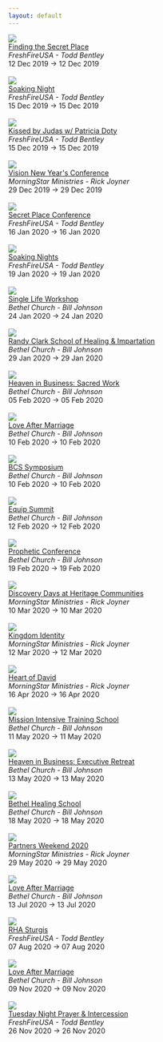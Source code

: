 ```yaml
---
layout: default
---
```


<div class='event-row'><div class='event column'><a target='_blank' href='http://www.freshfireusa.com/events/view/1031-Finding-the-Secret-Place'><img src='http://app.everlightcms.com/assets/49/images/tbr.png'></a><br><a target='_blank' href='http://www.freshfireusa.com/events/view/1031-Finding-the-Secret-Place'>Finding the Secret Place</a><br><i>FreshFireUSA - Todd Bentley</i><br>12 Dec 2019 -> 12 Dec 2019<br><br></div><div class='event column'><a target='_blank' href='http://www.freshfireusa.com/events/view/1033-Soaking-Night'><img src='http://app.everlightcms.com/assets/49/images/12.15_.19_.png'></a><br><a target='_blank' href='http://www.freshfireusa.com/events/view/1033-Soaking-Night'>Soaking Night</a><br><i>FreshFireUSA - Todd Bentley</i><br>15 Dec 2019 -> 15 Dec 2019<br><br></div></div><div class='event-row'><div class='event column'><a target='_blank' href='http://www.freshfireusa.com/events/view/1035-Kissed-by-Judas-w-Patricia-Doty'><img src='http://app.everlightcms.com/assets/49/images/patricia.png'></a><br><a target='_blank' href='http://www.freshfireusa.com/events/view/1035-Kissed-by-Judas-w-Patricia-Doty'>Kissed by Judas w/ Patricia Doty</a><br><i>FreshFireUSA - Todd Bentley</i><br>15 Dec 2019 -> 15 Dec 2019<br><br></div><div class='event column'><a target='_blank' href='https://mstarevents.com/vision2019'><img src='https://www.morningstarministries.org/sites/prod.morningstarministries.org/files/event-images/Vision%20Square.jpg'></a><br><a target='_blank' href='https://mstarevents.com/vision2019'>Vision New Year's Conference</a><br><i>MorningStar Ministries - Rick Joyner</i><br>29 Dec 2019 -> 29 Dec 2019<br><br></div></div><div class='event-row'><div class='event column'><a target='_blank' href='http://www.freshfireusa.com/events/view/921-Secret-Place-Conference'><img src='http://app.everlightcms.com/assets/49/images/spconfrence.png'></a><br><a target='_blank' href='http://www.freshfireusa.com/events/view/921-Secret-Place-Conference'>Secret Place Conference</a><br><i>FreshFireUSA - Todd Bentley</i><br>16 Jan 2020 -> 16 Jan 2020<br><br></div><div class='event column'><a target='_blank' href='http://www.freshfireusa.com/events/view/1030-Soaking-Nights'><img src='http://app.everlightcms.com/assets/49/images/10.13_.19_1_.png'></a><br><a target='_blank' href='http://www.freshfireusa.com/events/view/1030-Soaking-Nights'>Soaking Nights</a><br><i>FreshFireUSA - Todd Bentley</i><br>19 Jan 2020 -> 19 Jan 2020<br><br></div></div><div class='event-row'><div class='event column'><a target='_blank' href='https://www.bethel.com/events/slwjan2020/'><img src='https://www.bethel.com/content/uploads/2019/11/SingleLifeWorskhop-Thumbnail1-599x439.jpg'></a><br><a target='_blank' href='https://www.bethel.com/events/slwjan2020/'>Single Life Workshop</a><br><i>Bethel Church - Bill Johnson</i><br>24 Jan 2020 -> 24 Jan 2020<br><br></div><div class='event column'><a target='_blank' href='https://www.bethel.com/events/randyclark2020/'><img src='https://www.bethel.com/content/uploads/2019/10/2019-RandyClarkHealingSchool-BethelcomThumb-600x440-599x439.jpg'></a><br><a target='_blank' href='https://www.bethel.com/events/randyclark2020/'>Randy Clark School of Healing & Impartation</a><br><i>Bethel Church - Bill Johnson</i><br>29 Jan 2020 -> 29 Jan 2020<br><br></div></div><div class='event-row'><div class='event column'><a target='_blank' href='https://www.bethel.com/events/sacredwork/'><img src='https://www.bethel.com/content/uploads/2019/10/SacredWork2020-thumb-599x439.jpg'></a><br><a target='_blank' href='https://www.bethel.com/events/sacredwork/'>Heaven in Business: Sacred Work</a><br><i>Bethel Church - Bill Johnson</i><br>05 Feb 2020 -> 05 Feb 2020<br><br></div><div class='event column'><a target='_blank' href='https://www.bethel.com/events/lamfeb/'><img src='https://www.bethel.com/content/uploads/2019/12/LoveAfterMarriage2019-eventthumbnail-599x439.jpg'></a><br><a target='_blank' href='https://www.bethel.com/events/lamfeb/'>Love After Marriage</a><br><i>Bethel Church - Bill Johnson</i><br>10 Feb 2020 -> 10 Feb 2020<br><br></div></div><div class='event-row'><div class='event column'><a target='_blank' href='https://www.bethel.com/events/symposium/'><img src='https://www.bethel.com/content/uploads/2019/10/BCSthumb-599x599.jpg'></a><br><a target='_blank' href='https://www.bethel.com/events/symposium/'>BCS Symposium</a><br><i>Bethel Church - Bill Johnson</i><br>10 Feb 2020 -> 10 Feb 2020<br><br></div><div class='event column'><a target='_blank' href='https://www.bethel.com/events/equipsummit/'><img src='https://www.bethel.com/content/uploads/2019/10/EquipSummit2020thumb-599x439.jpg'></a><br><a target='_blank' href='https://www.bethel.com/events/equipsummit/'>Equip Summit</a><br><i>Bethel Church - Bill Johnson</i><br>12 Feb 2020 -> 12 Feb 2020<br><br></div></div><div class='event-row'><div class='event column'><a target='_blank' href='https://www.bethel.com/events/prophetic/'><img src='https://www.bethel.com/content/uploads/2019/09/2020-PropheticConference-EventThumbnail-1-599x439.jpg'></a><br><a target='_blank' href='https://www.bethel.com/events/prophetic/'>Prophetic Conference</a><br><i>Bethel Church - Bill Johnson</i><br>19 Feb 2020 -> 19 Feb 2020<br><br></div><div class='event column'><a target='_blank' href='https://www.heritagecommunities.org/'><img src='https://www.morningstarministries.org/sites/prod.morningstarministries.org/files/event-images/Discovery%20Weekend%202019%20600x%20600.jpg'></a><br><a target='_blank' href='https://www.heritagecommunities.org/'>Discovery Days at Heritage Communities</a><br><i>MorningStar Ministries - Rick Joyner</i><br>10 Mar 2020 -> 10 Mar 2020<br><br></div></div><div class='event-row'><div class='event column'><a target='_blank' href='https://mstarevents.com/50plus'><img src='https://www.morningstarministries.org/sites/prod.morningstarministries.org/files/event-images/5020%20SM%20Square.jpg'></a><br><a target='_blank' href='https://mstarevents.com/50plus'>Kingdom Identity</a><br><i>MorningStar Ministries - Rick Joyner</i><br>12 Mar 2020 -> 12 Mar 2020<br><br></div><div class='event column'><a target='_blank' href='https://mstarevents.com/heartofdavid'><img src='https://www.morningstarministries.org/sites/prod.morningstarministries.org/files/event-images/HOD%20SM%20Square.jpg'></a><br><a target='_blank' href='https://mstarevents.com/heartofdavid'>Heart of David</a><br><i>MorningStar Ministries - Rick Joyner</i><br>16 Apr 2020 -> 16 Apr 2020<br><br></div></div><div class='event-row'><div class='event column'><a target='_blank' href='https://www.bethel.com/events/mission-intensive-training-school-2/'><img src='https://www.bethel.com/content/uploads/2019/09/2019-MissionsIntensiveTraining-BethelEventThumb-600x440-599x439.jpg'></a><br><a target='_blank' href='https://www.bethel.com/events/mission-intensive-training-school-2/'>Mission Intensive Training School</a><br><i>Bethel Church - Bill Johnson</i><br>11 May 2020 -> 11 May 2020<br><br></div><div class='event column'><a target='_blank' href='https://www.bethel.com/events/hibspringretreat/'><img src='https://www.bethel.com/content/uploads/2019/11/Executive-Retreat-Spring-2020-thumb-599x439.jpg'></a><br><a target='_blank' href='https://www.bethel.com/events/hibspringretreat/'>Heaven in Business: Executive Retreat</a><br><i>Bethel Church - Bill Johnson</i><br>13 May 2020 -> 13 May 2020<br><br></div></div><div class='event-row'><div class='event column'><a target='_blank' href='https://www.bethel.com/events/bethelhealingschool/'><img src='https://www.bethel.com/content/uploads/2019/12/BethelHealingSchool2020-thumb-599x439.jpg'></a><br><a target='_blank' href='https://www.bethel.com/events/bethelhealingschool/'>Bethel Healing School</a><br><i>Bethel Church - Bill Johnson</i><br>18 May 2020 -> 18 May 2020<br><br></div><div class='event column'><a target='_blank' href='https://mstarevents.com/pw20'><img src='https://www.morningstarministries.org/sites/prod.morningstarministries.org/files/event-images/Partner%202020%20eBlast%20600x%20600.jpg'></a><br><a target='_blank' href='https://mstarevents.com/pw20'>Partners Weekend 2020</a><br><i>MorningStar Ministries - Rick Joyner</i><br>29 May 2020 -> 29 May 2020<br><br></div></div><div class='event-row'><div class='event column'><a target='_blank' href='https://www.bethel.com/events/lamjuly/'><img src='https://www.bethel.com/content/uploads/2019/12/LoveAfterMarriage2019-eventthumbnail-599x439.jpg'></a><br><a target='_blank' href='https://www.bethel.com/events/lamjuly/'>Love After Marriage</a><br><i>Bethel Church - Bill Johnson</i><br>13 Jul 2020 -> 13 Jul 2020<br><br></div><div class='event column'><a target='_blank' href='http://www.freshfireusa.com/events/view/1022-RHA-Sturgis'><img src='http://app.everlightcms.com/assets/49/images/sturgis_.jpg'></a><br><a target='_blank' href='http://www.freshfireusa.com/events/view/1022-RHA-Sturgis'>RHA Sturgis</a><br><i>FreshFireUSA - Todd Bentley</i><br>07 Aug 2020 -> 07 Aug 2020<br><br></div></div><div class='event-row'><div class='event column'><a target='_blank' href='https://www.bethel.com/events/lamnov/'><img src='https://www.bethel.com/content/uploads/2019/12/LoveAfterMarriage2019-eventthumbnail-599x439.jpg'></a><br><a target='_blank' href='https://www.bethel.com/events/lamnov/'>Love After Marriage</a><br><i>Bethel Church - Bill Johnson</i><br>09 Nov 2020 -> 09 Nov 2020<br><br></div><div class='event column'><a target='_blank' href='http://www.freshfireusa.com/events/view/1032-Tuesday-Night-Prayer-Intercession'><img src='http://app.everlightcms.com/assets/49/images/prayer_service_wide_t.jpg'></a><br><a target='_blank' href='http://www.freshfireusa.com/events/view/1032-Tuesday-Night-Prayer-Intercession'>Tuesday Night Prayer & Intercession</a><br><i>FreshFireUSA - Todd Bentley</i><br>26 Nov 2020 -> 26 Nov 2020<br><br></div></div>